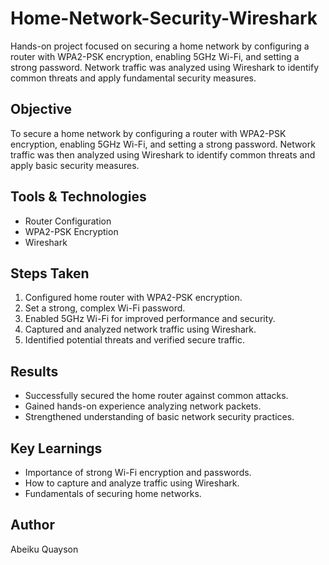 # Home-Network-Security-Wireshark
Hands-on project focused on securing a home network by configuring a router with WPA2-PSK encryption, enabling 5GHz Wi-Fi, and setting a strong password. Network traffic was analyzed using Wireshark to identify common threats and apply fundamental security measures.

## Objective
To secure a home network by configuring a router with WPA2-PSK encryption, enabling 5GHz Wi-Fi, and setting a strong password. Network traffic was then analyzed using Wireshark to identify common threats and apply basic security measures.

## Tools & Technologies
- Router Configuration
- WPA2-PSK Encryption
- Wireshark

## Steps Taken
1. Configured home router with WPA2-PSK encryption.
2. Set a strong, complex Wi-Fi password.
3. Enabled 5GHz Wi-Fi for improved performance and security.
4. Captured and analyzed network traffic using Wireshark.
5. Identified potential threats and verified secure traffic.

## Results
- Successfully secured the home router against common attacks.
- Gained hands-on experience analyzing network packets.
- Strengthened understanding of basic network security practices.

## Key Learnings
- Importance of strong Wi-Fi encryption and passwords.
- How to capture and analyze traffic using Wireshark.
- Fundamentals of securing home networks.

## Author
Abeiku Quayson
